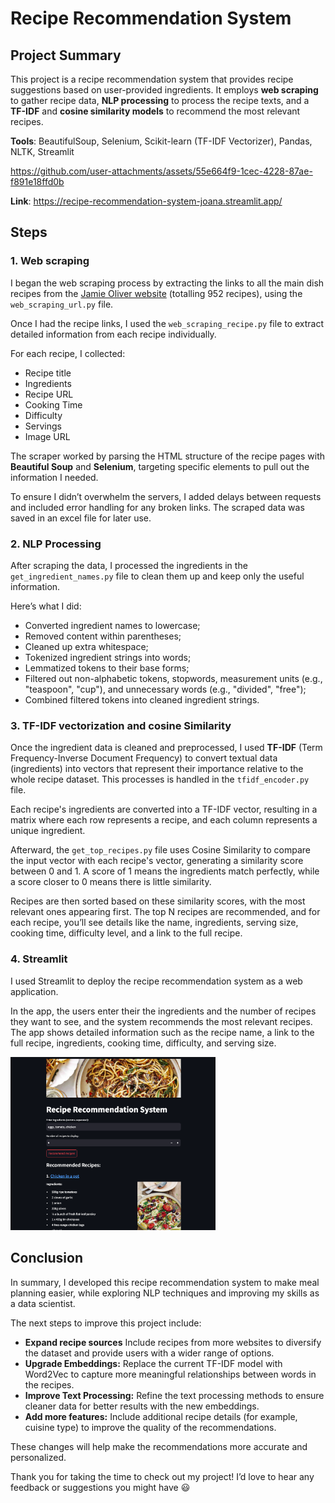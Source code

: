 # Recipe Recommendation System

## Project Summary

This project is a recipe recommendation system that provides recipe suggestions based on user-provided ingredients. It employs **web scraping** to gather recipe data, **NLP processing** to process the recipe texts, and a **TF-IDF** and **cosine similarity models** to recommend the most relevant recipes.

**Tools**: BeautifulSoup, Selenium, Scikit-learn (TF-IDF Vectorizer), Pandas, NLTK, Streamlit

https://github.com/user-attachments/assets/55e664f9-1cec-4228-87ae-f891e18ffd0b

**Link**: https://recipe-recommendation-system-joana.streamlit.app/

## Steps

### 1. Web scraping

I began the web scraping process by extracting the links to all the main dish recipes from the [Jamie Oliver website](https://www.jamieoliver.com/recipes/mains/) (totalling 952 recipes), using the `web_scraping_url.py` file.

Once I had the recipe links, I used the `web_scraping_recipe.py` file to extract detailed information from each recipe individually.

For each recipe, I collected:

- Recipe title
- Ingredients
- Recipe URL
- Cooking Time
- Difficulty
- Servings
- Image URL

The scraper worked by parsing the HTML structure of the recipe pages with **Beautiful Soup** and **Selenium**, targeting specific elements to pull out the information I needed.

To ensure I didn’t overwhelm the servers, I added delays between requests and included error handling for any broken links. The scraped data was saved in an excel file for later use.

### 2. NLP Processing

After scraping the data, I processed the ingredients in the `get_ingredient_names.py` file to clean them up and keep only the useful information.

Here’s what I did:

- Converted ingredient names to lowercase;
- Removed content within parentheses;
- Cleaned up extra whitespace;
- Tokenized ingredient strings into words;
- Lemmatized tokens to their base forms;
- Filtered out non-alphabetic tokens, stopwords, measurement units (e.g., "teaspoon", "cup"), and unnecessary words (e.g., "divided", "free");
- Combined filtered tokens into cleaned ingredient strings.

### 3. TF-IDF vectorization and cosine Similarity

Once the ingredient data is cleaned and preprocessed, I used **TF-IDF** (Term Frequency-Inverse Document Frequency) to convert textual data (ingredients) into vectors that represent their importance relative to the whole recipe dataset. This processes is handled in the `tfidf_encoder.py` file.

Each recipe's ingredients are converted into a TF-IDF vector, resulting in a matrix where each row represents a recipe, and each column represents a unique ingredient.

Afterward, the `get_top_recipes.py` file uses Cosine Similarity to compare the input vector with each recipe's vector, generating a similarity score between 0 and 1. A score of 1 means the ingredients match perfectly, while a score closer to 0 means there is little similarity.

Recipes are then sorted based on these similarity scores, with the most relevant ones appearing first. The top N recipes are recommended, and for each recipe, you’ll see details like the name, ingredients, serving size, cooking time, difficulty level, and a link to the full recipe.

### 4. Streamlit

I used Streamlit to deploy the recipe recommendation system as a web application.

In the app, the users enter their the ingredients and the number of recipes they want to see, and the system recommends the most relevant recipes. The app shows detailed information such as the recipe name, a link to the full recipe, ingredients, cooking time, difficulty, and serving size.

<img src="./docs/app-image.png" alt="App" width="65%"/>

## Conclusion

In summary, I developed this recipe recommendation system to make meal planning easier, while exploring NLP techniques and improving my skills as a data scientist.

The next steps to improve this project include:

- **Expand recipe sources** Include recipes from more websites to diversify the dataset and provide users with a wider range of options.
- **Upgrade Embeddings:** Replace the current TF-IDF model with Word2Vec to capture more meaningful relationships between words in the recipes.
- **Improve Text Processing:** Refine the text processing methods to ensure cleaner data for better results with the new embeddings.
- **Add more features:** Include additional recipe details (for example, cuisine type) to improve the quality of the recommendations.

These changes will help make the recommendations more accurate and personalized.

Thank you for taking the time to check out my project! I’d love to hear any feedback or suggestions you might have 😃
